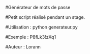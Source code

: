 #Générateur de mots de passe

#Petit script réalisé pendant un stage.

#Utilisation : python generateur.py

#Exemple : P8fLk3!zXq1

#Auteur : Lorann 